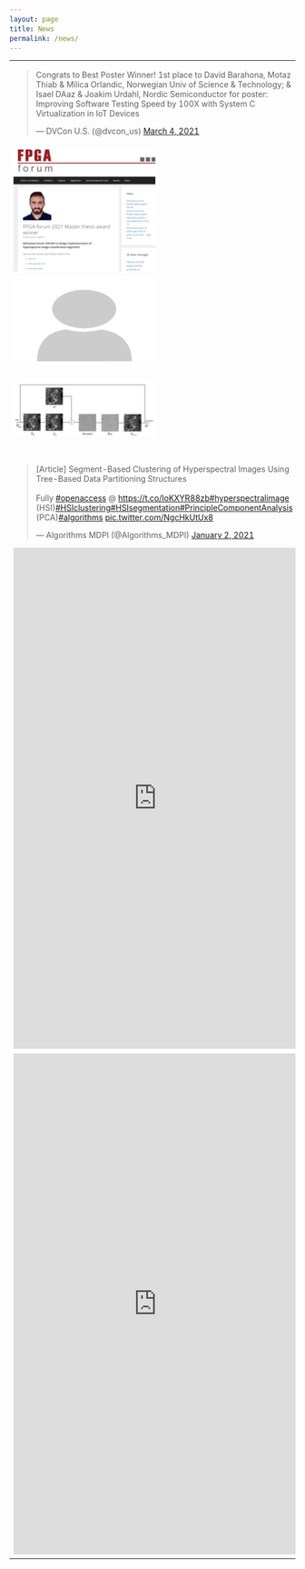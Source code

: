```yaml
---
layout: page
title: News
permalink: /news/
---
```

<table>
<colgroup>
<col width="30%" />
<col width="70%" />
</colgroup>
<tr>
<td> 
 <blockquote class="twitter-tweet"><p lang="en" dir="ltr">Congrats to Best Poster Winner! 1st place to David Barahona, Motaz Thiab &amp; Milica Orlandic, Norwegian Univ of Science &amp; Technology; &amp; Isael DAaz &amp; Joakim Urdahl, Nordic Semiconductor for poster: Improving Software Testing Speed by 100X with System C Virtualization in IoT Devices</p>&mdash; DVCon U.S. (@dvcon_us) <a href="https://twitter.com/dvcon_us/status/1367286797902909441?ref_src=twsrc%5Etfw">March 4, 2021</a></blockquote> <script async src="https://platform.twitter.com/widgets.js" charset="utf-8"></script>
 </td>
<td >March 2021 - Two master students Motaz Thiab and  David Barahona Pereira have presented their master thesis work in DVCon 2021 </td>
</tr>
<tr>
<td ><img src="/_images/fpga_forum_2021_mohamed.PNG" alt="drawing" width="250"/> </td>
<td >February 2021 - Mohamed Ismail got [FPGA Forum 2021 Award](http://www.fpga-forum.no/2021/02/18/fpga-forum-2021-master-thesis-award-winner/) for the best master thesis.)
</td>
</tr>
</tr>
<tr>
<td ><img src="/_images/No_photo.png" alt="drawing" height="150" width="250"/> </td>
<td >February 2021 - Two students Kristina Thue and Mohamed Ismail are nominated for [FPGA Forum 2021 Award](http://www.fpga-forum.no/2021/02/10/fpga-forum-2021-master-thesis-award/) 
</td>
</tr>
<tr>
<td ><img src="/_images/lr_deconvolution.jpeg" alt="drawing" width="250"/> </td>
<td >February 2021 - Article " An Efficient FPGA Implementation of Richardson–Lucy Deconvolution Algorithm for Hyperspectral Images" written by Karine Avagian and I has been published in MDPI Electronics 
</td>
</tr>
<tr>
<td ><blockquote class="twitter-tweet"><p lang="en" dir="ltr">[Article] Segment-Based Clustering of Hyperspectral Images Using Tree-Based Data Partitioning Structures<br><br>Fully <a href="https://twitter.com/hashtag/openaccess?src=hash&amp;ref_src=twsrc%5Etfw">#openaccess</a> @ <a href="https://t.co/IoKXYR88zb">https://t.co/IoKXYR88zb</a><a href="https://twitter.com/hashtag/hyperspectralimage?src=hash&amp;ref_src=twsrc%5Etfw">#hyperspectralimage</a> (HSI)<a href="https://twitter.com/hashtag/HSIclustering?src=hash&amp;ref_src=twsrc%5Etfw">#HSIclustering</a><a href="https://twitter.com/hashtag/HSIsegmentation?src=hash&amp;ref_src=twsrc%5Etfw">#HSIsegmentation</a><a href="https://twitter.com/hashtag/PrincipleComponentAnalysis?src=hash&amp;ref_src=twsrc%5Etfw">#PrincipleComponentAnalysis</a> (PCA)<a href="https://twitter.com/hashtag/algorithms?src=hash&amp;ref_src=twsrc%5Etfw">#algorithms</a> <a href="https://t.co/NgcHkUtUx8">pic.twitter.com/NgcHkUtUx8</a></p>&mdash; Algorithms MDPI (@Algorithms_MDPI) <a href="https://twitter.com/Algorithms_MDPI/status/1345222464117166080?ref_src=twsrc%5Etfw">January 2, 2021</a></blockquote> <script async src="https://platform.twitter.com/widgets.js" charset="utf-8"></script>
 <iframe src="https://www.linkedin.com/embed/feed/update/urn:li:share:6750988057614393344" height="882" width="504" frameborder="0" allowfullscreen="" title="Innebygd innlegg"></iframe>
 </td>
<td >February 2021 - Article " Segment-Based Clustering of Hyperspectral Images Using Tree-Based Data Partitioning Structures" written by Mohamed Ismail and I has been published in MDPI Electronics 
</td>
</tr>
<tr>
<td >
 <iframe src="https://www.linkedin.com/embed/feed/update/urn:li:share:6750988057614393344" height="882" width="504" frameborder="0" allowfullscreen="" title="Innebygd innlegg"></iframe>
 </td>
<td >February 2021 - Article " Segment-Based Clustering of Hyperspectral Images Using Tree-Based Data Partitioning Structures" written by Mohamed Ismail and I has been published in MDPI Electronics 
</td>
</tr>
</table>





